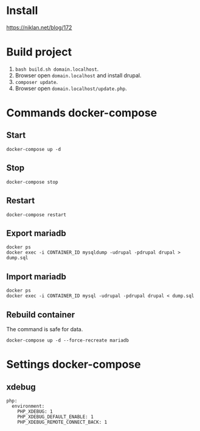 # Install
https://niklan.net/blog/172

# Build project

1. ```bash build.sh domain.localhost```.
2. Browser open `domain.localhost` and install drupal.
3. ```composer update```.
4. Browser open `domain.localhost/update.php`.

# Commands docker-compose

## Start

~~~
docker-compose up -d
~~~

## Stop

~~~
docker-compose stop
~~~

## Restart

~~~
docker-compose restart
~~~

## Export mariadb

~~~
docker ps
docker exec -i CONTAINER_ID mysqldump -udrupal -pdrupal drupal > dump.sql
~~~

## Import mariadb

~~~
docker ps
docker exec -i CONTAINER_ID mysql -udrupal -pdrupal drupal < dump.sql
~~~

## Rebuild container

The command is safe for data.

~~~
docker-compose up -d --force-recreate mariadb
~~~

# Settings docker-compose

## xdebug

~~~
php:
  environment:
    PHP_XDEBUG: 1
    PHP_XDEBUG_DEFAULT_ENABLE: 1
    PHP_XDEBUG_REMOTE_CONNECT_BACK: 1
~~~
